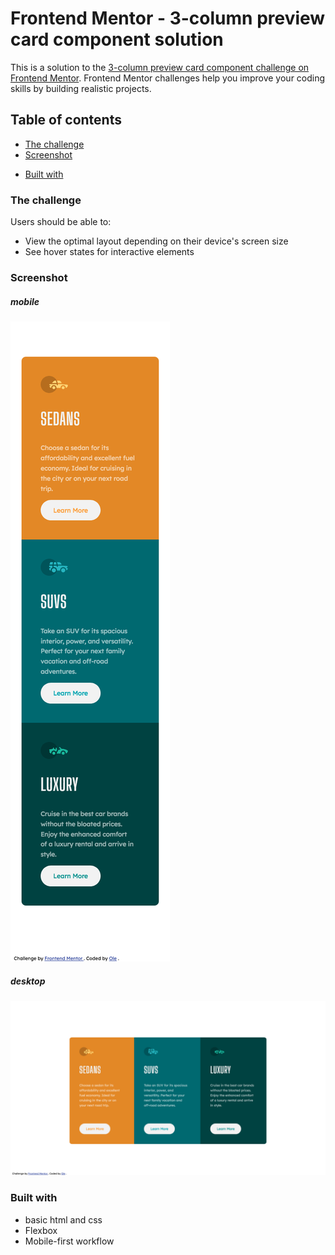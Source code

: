 # Frontend Mentor - 3-column preview card component solution

This is a solution to the [3-column preview card component challenge on Frontend Mentor](https://www.frontendmentor.io/challenges/3column-preview-card-component-pH92eAR2-). Frontend Mentor challenges help you improve your coding skills by building realistic projects.

## Table of contents

- [The challenge](#the-challenge)
- [Screenshot](#screenshot)

* [Built with](#built-with)

### The challenge

Users should be able to:

- View the optimal layout depending on their device's screen size
- See hover states for interactive elements

### Screenshot

##### mobile

![](images/screenshot-mobile.png)

##### desktop

![](images/screenshot-desktop.png)

### Built with

- basic html and css
- Flexbox
- Mobile-first workflow
